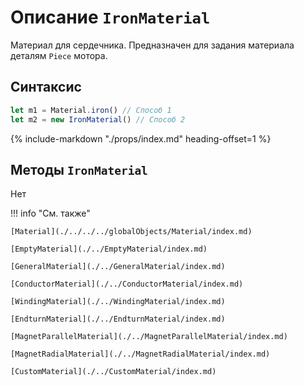 # Описание `IronMaterial`
Материал для сердечника. Предназначен для задания материала деталям `Piece` мотора.


## Синтаксис
```javascript
let m1 = Material.iron() // Способ 1
let m2 = new IronMaterial() // Способ 2
```

{%
    include-markdown "./props/index.md"
    heading-offset=1
%}

## Методы `IronMaterial`
Нет

!!! info "См. также"

    [Material](./../../../globalObjects/Material/index.md)

    [EmptyMaterial](./../EmptyMaterial/index.md)

    [GeneralMaterial](./../GeneralMaterial/index.md)

    [ConductorMaterial](./../ConductorMaterial/index.md)

    [WindingMaterial](./../WindingMaterial/index.md)

    [EndturnMaterial](./../EndturnMaterial/index.md)

    [MagnetParallelMaterial](./../MagnetParallelMaterial/index.md)

    [MagnetRadialMaterial](./../MagnetRadialMaterial/index.md)

    [CustomMaterial](./../CustomMaterial/index.md)
